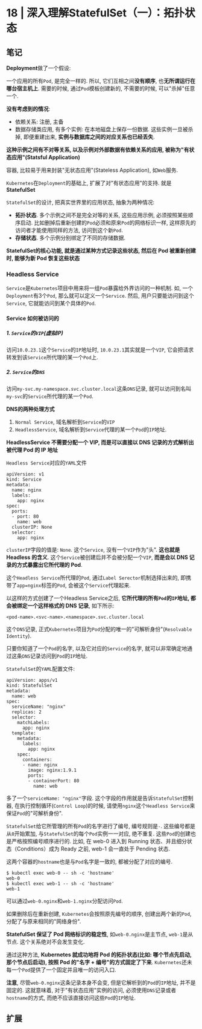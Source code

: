 # 18 | 深入理解StatefulSet（一）：拓扑状态

## 笔记

**Deployment**做了一个假设:

一个应用的所有`Pod`, 是完全一样的. 所以, 它们互相之间**没有顺序**, 也**无所谓运行在哪台宿主机上**. 需要的时候, 通过`Pod`模板创建新的, 不需要的时候, 可以"杀掉"任意一个.

**没有考虑到的情况**:

* 依赖关系: 注册, 主备
* 数据存储类应用, 有多个实例: 在本地磁盘上保存一份数据. 这些实例一旦被杀掉, 即便重建出来, **实例与数据库之间的对应关系也已经丢失**.

**这种示例之间有不对等关系, 以及示例对外部数据有依赖关系的应用, 被称为"有状态应用"(Statsful Application)**

容器, 比较易于用来封装"无状态应用"(Stateless Application), 如`Web`服务.

`Kubernetes`在`Deployment`的基础上, 扩展了对"有状态应用"的支持. 就是**StatefulSet**

`StatefulSet`的设计, 把真实世界里的应用状态, 抽象为两种情况:

* **拓扑状态**. 多个示例之间不是完全对等的关系, 这些应用示例, 必须按照某些顺序启动. 比如删掉后重新创建的`Pod`必须和原来`Pod`的网络标识一样, 这样原先的访问者才能使用同样的方法, 访问到这个新`Pod`.
* **存储状态**. 多个示例分别绑定了不同的存储数据. 

**StatefulSet的核心功能, 就是通过某种方式记录这些状态, 然后在 Pod 被重新创建时, 能够为新 Pod 恢复这些状态**

### Headless Service

`Service`是`Kubernetes`项目中用来将一组`Pod`暴露给外界访问的一种机制. 如, 一个`Deployment`有3个`Pod`, 那么就可以定义一个`Service`. 然后, 用户只要能访问到这个`Service`, 它就能访问到某个具体的`Pod`.

#### Service 如何被访问的

##### 1. `Service`的`VIP`(虚拟IP)

访问`10.0.23.1`这个`Service`的`IP`地址时, `10.0.23.1`其实就是一个`VIP`, 它会把请求转发到该`Service`所代理的某一个`Pod`上.

##### 2. `Service`的`DNS`

访问`my-svc.my-namespace.svc.cluster.local`这条`DNS`记录, 就可以访问到名叫`my-svc`的`Service`所代理的某一个`Pod`.

**DNS的两种处理方式**

1. `Normal Service`, 域名解析到`Service`的`VIP`
2. `HeadlessService`, 域名解析到`Service`代理的某一个`Pod`的`IP`地址.

**HeadlessService 不需要分配一个 VIP, 而是可以直接以 DNS 记录的方式解析出被代理 Pod 的 IP 地址**

`Headless Service`对应的`YAML`文件

```
apiVersion: v1
kind: Service
metadata:
  name: nginx
  labels:
    app: nginx
spec:
  ports:
  - port: 80
    name: web
  clusterIP: None
  selector:
    app: nginx
```

`clusterIP`字段的值是: `None`. 这个`Service`, 没有一个`VIP`作为"头". **这也就是 Headless 的含义**. 这个`Service`被创建后并不会被分配一个`VIP`, **而是会以 DNS 记录的方式暴露出它所代理的 Pod**.

这个`Headless Service`所代理的`Pod`, 通过`Label Serector`机制选择出来的, 即携带了`app=nginx`标签的`Pod`, 会被这个`Service`代理起来.

以这样的方式创建了一个Headless Service之后, **它所代理的所有`Pod`的`IP`地址, 都会被绑定一个这样格式的 DNS 记录**, 如下所示:

```
<pod-name>.<svc-name>.<namespace>.svc.cluster.local
```

这个`DNS`记录, 正式`Kubernetes`项目为`Pod`分配的唯一的"可解析身份"(`Resolvable Identity`).

只要你知道了一个`Pod`的名字, 以及它对应的`Service`的名字, 就可以非常确定地通过这条`DNS`记录访问到`Pod`的`IP`地址.

`StatefulSet`的`YAML`配置文件:

```
apiVersion: apps/v1
kind: StatefulSet
metadata:
  name: web
spec:
  serviceName: "nginx"
  replicas: 2
  selector:
    matchLabels:
      app: nginx
  template:
    metadata:
      labels:
        app: nginx
    spec:
      containers:
      - name: nginx
        image: nginx:1.9.1
        ports:
        - containerPort: 80
          name: web
```

多了一个`serviceName: "nginx"`字段. 这个字段的作用就是告诉`StatefulSet`控制器, 在执行控制循环(`Control Loop`)的时候, 请使用`nginx`这个`Headless Service`来保证`Pod`的"可解析身份".

`StatefulSet`给它所管理的所有`Pod`的名字进行了编号, 编号规则是`-`. 这些编号都是从`0`开始累加, 与`StatefulSet`的每个`Pod`实例一一对应, 绝不重复. 这些`Pod`的创建也是严格按照编号顺序进行的. 比如, 在 web-0 进入到 Running 状态、并且细分状态（Conditions）成为 Ready 之前, web-1 会一直处于 Pending 状态.

这两个容器的`hostname`也是与`Pod`名字是一致的, 都被分配了对应的编号.

```
$ kubectl exec web-0 -- sh -c 'hostname'
web-0
$ kubectl exec web-1 -- sh -c 'hostname'
web-1
```

可以通过`web-0.nginx`和`web-1.nginx`分配访问`Pod`.

如果删除后在重新创建, `Kubernetes`会按照原先编号的顺序, 创建出两个新的`Pod`, 分配了与原来相同的"网络身份".

**StatefulSet 保证了 Pod 网络标识的稳定性**, 如`web-0.nginx`是主节点, `web-1`是从节点. 这个关系绝对不会发生变化.

通过这种方法, **Kubernetes 就成功地将 Pod 的拓扑状态(比如: 哪个节点先启动, 那个节点后启动), 按照 Pod 的"名字 + 编号"的方式固定了下来**. `Kubernetes`还未每一个`Pod`提供了一个固定并且唯一的访问入口. 

**注意**, 尽管`web-0.nginx`这条记录本身不会变, 但是它解析到的`Pod`的`IP`地址, 并不是固定的. 这就意味着, 对于"有状态应用"实例的访问, 必须使用`DNS`记录或者`hostname`的方式, 而绝不应该直接访问这些`Pod`的`IP`地址.

## 扩展
